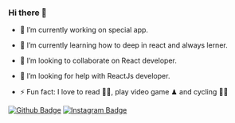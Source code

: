 ### Hi there 👋

<!--
**bsaygili/bsaygili** is a ✨ _special_ ✨ repository because its `README.md` (this file) appears on your GitHub profile.

Here are some ideas to get you started:
- 💬 Ask me about ...
- 📫 How to reach me: ...
- 😄 Pronouns: ...
-->
- 🔭 I’m currently working on special app.
- 🌱 I’m currently learning how to deep in react and always lerner.
- 👯 I’m looking to collaborate on React developer.
- 🤔 I’m looking for help with ReactJs developer.

- ⚡ Fun fact: I love to read 🏊‍♀️, play video game ♟ and cycling 🚴‍♀️


[![Github Badge](https://img.shields.io/badge/-Github-000?style=quare&labelColor=000&logo=Github&logoColor=white&link=link)](link) 
[![Instagram Badge](https://img.shields.io/badge/-Instagram-C13584?style=flat-quare&labelColor=C13584&logo=instagram&logoColor=white&link=link)](link)

